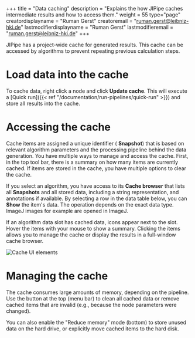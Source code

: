 +++
title = "Data caching"
description = "Explains the how JIPipe caches intermediate results and how to access them."
weight = 55
type="page"
creatordisplayname = "Ruman Gerst"
creatoremail = "ruman.gerst@leibniz-hki.de"
lastmodifierdisplayname = "Ruman Gerst"
lastmodifieremail = "ruman.gerst@leibniz-hki.de"
+++

JIPipe has a project-wide cache for generated results. This cache can be accessed
by algorithms to prevent repeating previous calculation steps.

# Load data into the cache

To cache data, right click a node and click <i class="fa fa-database"></i> <strong>Update cache</strong>.
This will execute a [Quick run]({{< ref "/documentation/run-pipelines/quick-run" >}}) and store all results into the cache.

# Accessing the cache

Cache items are assigned a unique identifier (<i class="fa fa-camera"></i> <strong>Snapshot</strong>)
that is based on relevant algorithm parameters and the processing pipeline behind the
data generation.
You have multiple ways to manage and access the cache. First, in the top tool bar,
there is a summary on how many items are currently cached. If items are stored in the cache,
you have multiple options to clear the cache.

If you select an algorithm, you have access to its <i class="fa fa-database"></i> <strong>Cache browser</strong>
that lists all <i class="fa fa-camera"></i> <strong>Snapshots</strong> and all stored data, including
a string representation, and annotations if available. By selecting a row in the data table below,
you can <i class="fa fa-search"></i> <strong>Show</strong> the item's data. The operation depends on
the exact data type. ImageJ images for example are opened in ImageJ.

If an algorithm data slot has cached data, icons appear next to the slot.
Hover the items with your mouse to show a summary. Clicking the items allows you to manage the cache or
display the results in a full-window cache browser.

![Cache UI elements](/img/documentation/cache.png)

# Managing the cache

The cache consumes large amounts of memory, depending on the pipeline. Use the button at the top (menu bar) to clean all cached data or remove
cached items that are invalid (e.g., because the node parameters were changed).

You can also enable the "Reduce memory" mode (bottom) to store unused data on the hard drive, or explicitly move cached items
to the hard disk.
